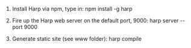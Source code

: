 1. Install Harp via npm, type in: 
    npm install -g harp

2. Fire up the Harp web server on the default port, 9000: 
    harp server --port 9000

3. Generate static site (see www folder):
    harp compile